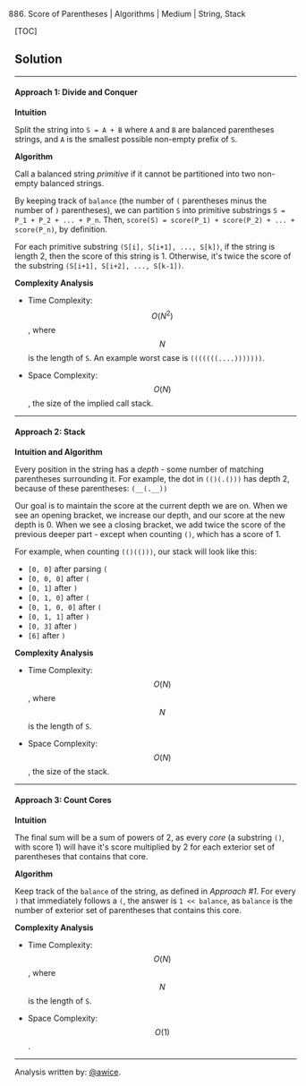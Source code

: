 886. Score of Parentheses | Algorithms | Medium | String, Stack

[TOC]

## Solution
---
#### Approach 1: Divide and Conquer

**Intuition**

Split the string into `S = A + B` where `A` and `B` are balanced parentheses strings, and `A` is the smallest possible non-empty prefix of `S`.

**Algorithm**

Call a balanced string *primitive* if it cannot be partitioned into two non-empty balanced strings.

By keeping track of `balance` (the number of `(` parentheses minus the number of `)` parentheses), we can partition `S` into primitive substrings `S = P_1 + P_2 + ... + P_n`.  Then, `score(S) = score(P_1) + score(P_2) + ... + score(P_n)`, by definition.

For each primitive substring `(S[i], S[i+1], ..., S[k])`, if the string is length 2, then the score of this string is 1.  Otherwise, it's twice the score of the substring `(S[i+1], S[i+2], ..., S[k-1])`.



**Complexity Analysis**

* Time Complexity:  $$O(N^2)$$, where $$N$$ is the length of `S`.  An example worst case is `(((((((....)))))))`.

* Space Complexity:  $$O(N)$$, the size of the implied call stack.




---
#### Approach 2: Stack

**Intuition and Algorithm**

Every position in the string has a *depth* - some number of matching parentheses surrounding it.  For example, the dot in `(()(.()))` has depth 2, because of these parentheses: `(__(.__))`

Our goal is to maintain the score at the current depth we are on.  When we see an opening bracket, we increase our depth, and our score at the new depth is 0.  When we see a closing bracket, we add twice the score of the previous deeper part - except when counting `()`, which has a score of 1.

For example, when counting `(()(()))`, our stack will look like this:

* `[0, 0]` after parsing `(`
* `[0, 0, 0]` after `(`
* `[0, 1]` after `)`
* `[0, 1, 0]` after `(`
* `[0, 1, 0, 0]` after `(`
* `[0, 1, 1]` after `)`
* `[0, 3]` after `)`
* `[6]` after `)`



**Complexity Analysis**

* Time Complexity:  $$O(N)$$, where $$N$$ is the length of `S`.

* Space Complexity:  $$O(N)$$, the size of the stack.




---
#### Approach 3: Count Cores

**Intuition**

The final sum will be a sum of powers of 2, as every *core* (a substring `()`, with score 1) will have it's score multiplied by 2 for each exterior set of parentheses that contains that core.

**Algorithm**

Keep track of the `balance` of the string, as defined in *Approach #1*.  For every `)` that immediately follows a `(`, the answer is `1 << balance`, as `balance` is the number of exterior set of parentheses that contains this core.



**Complexity Analysis**

* Time Complexity:  $$O(N)$$, where $$N$$ is the length of `S`.

* Space Complexity:  $$O(1)$$.




---


Analysis written by: [@awice](https://leetcode.com/awice).

